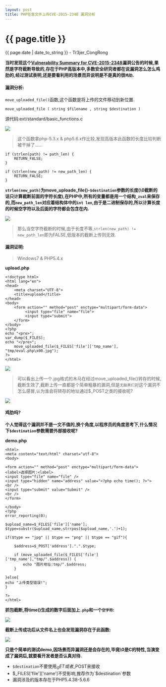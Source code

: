 ```yaml
---
layout: post
title: PHP任意文件上传CVE-2015-2348 漏洞分析
---
```


{{ page.title }}
================
<p class="date">{{ page.date | date_to_string }} - Tr3jer_CongRong</p>

**当时发现这个<a target="_blank" href="https://web.nvd.nist.gov/view/vuln/detail?vulnId=CVE-2015-2348">Vulnerability Summary for CVE-2015-2348</a>漏洞公告的时候,果然是字符截断导致的,存在于PHP高版本中,多数安全研究者都在说漏洞怎么怎么鸡肋的,经过测试表明,还是要看利用的场景而异说明是不是真的很`鸡肋`.**

#### 漏洞分析:
`move_uploaded_file()`函数,这个函数是将上传的文件移动到新位置.

	move_uploaded_file ( string $filename , string $destination )

源代码:ext/standard/basic_functions.c

<img src="http://pfr2vvlbk.bkt.clouddn.com/43t45ge.png">

> 这个函数拿php-5.3.x & php5.6.x作比较,发现高版本此函数的长度比较判断被干掉了......

	if (strlen(path) != path_len) {
		RETURN_FALSE;
	}
	
	if (strlen(new_path) != new_path_len) {
		RETURN_FALSE;
	}
	
**`strlen(new_path)`为move_uploade_file()-`$destination`参数的长度(\0截断的话只计算截断前面的字符长度),在PHP中,所有的变量都是用一个结构`_zval`来保存的,而`new_path_len`对应着结构体中的`int len`,由于是二进制保存的,所以计算长度的时候空字符以及后面的字符都会包含在内.**

<img src="http://pfr2vvlbk.bkt.clouddn.com/3wyesd78iyu.png">

>那么当空字符截断的时候,由于长度不等,`strlen(new_path) != new_path_len`即为FALSE,低版本的截断上传则无效.

#### 漏洞证明:
>Windows7 & PHP5.4.x

**upload.php**

	<!doctype html>
	<html lang="en">
	<head>
		<meta charset="UTF-8">
		<title>upload</title>
	</head>
	<body>
		<form action="" method="post" enctype="multipart/form-data">
			 <input type="file" name="file">
			 <input type="submit">
		</form>
	</body>
	<?php 
	echo "<pre>";
	var_dump($_FILES);
	echo "</pre>";
		move_uploaded_file($_FILES['file']['tmp_name'], "tmp/eval.php\x00.jpg");
	?>
	</html>

<img src="http://pfr2vvlbk.bkt.clouddn.com/3wref.png">

>可以看出上传一个.jpg格式的木马在经过move_uploaded_file()转存的时候,截断生效了,截断上传一直都是个简单粗暴的漏洞,但是`无脑黑们`对这个漏洞不怎么感冒,认为谁会将转存的地址通过$_POST之类的接收呢?

<img src="http://pfr2vvlbk.bkt.clouddn.com/2qwasf.png">

#### 鸡肋吗?

**个人觉得这个漏洞并不是一文不值的,换个角度,以程序员的角度思考下,什么情况下`$destination`参数需要外部接收呢?**

**demo.php**

	<html>
	<meta content="text/html" charset="utf-8">
	<body>
	
	<form action="" method="post" enctype="multipart/form-data">
	<label>选择图片:<label>
	<input type="file" name="file" />
	<input type="hidden" name="address" value="<?php echo time(); ?>">
	<br />
	<input type="submit" value="Submit" />
	<br />
	</form>
	
	</body>
	<?php
	error_reporting(0);
	
	$upload_name=$_FILES['file']['name'];
	$type=substr($upload_name,strrpos($upload_name,'.')+1);
	
	if($type == "jpg" || $type == "png" || $type == "gif"){
	
		$address=$_POST['address'].".".$type;
	
		if (move_uploaded_file($_FILES['file']['tmp_name'],"tmp/".$address)) {
			echo "图片地址:tmp/".$address;
		}
		
	}else{
	echo "上传类型错误!";
	}
	
	?>
	</html>

**抓包截断,将time()生成的数字后面加上`.php`和一个`空字符`:**

<img src="http://pfr2vvlbk.bkt.clouddn.com/3regrfd.PNG">

**截断上传成功后从文件名上也会发现漏洞存在于此函数:**

<img src="http://pfr2vvlbk.bkt.clouddn.com/w23sdf.PNG">

**只是个简单的测试demo,因场景而异漏洞还是会存在的,毕竟\0是C的特性,当演变成了漏洞后,就要看开发者是否认真对待.**

* `$destination`不要使用$_GET或者$_POST来接收
* $_FILES['file']['name']不受影响,推荐作为`$destination`参数
* 漏洞涉及的版本存在于PHP5.4.38-5.6.6